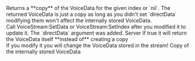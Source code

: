 <function name="GetIndex" parent="VoiceStream" type="classfunc">
	<description>
		Returns a **copy** of the VoiceData for the given index or `nil`.
		<note>
			The returned VoiceData is just a copy as long as you didn't set `directData`<br>
			modifying them won't affect the internally stored VoiceData.<br>
			Call <page>VoiceStream:SetData</page> or <page>VoiceStream:SetIndex</page> after you modified it to update it.
		</note>
		<added version="0.7"></added>
		<changed version="0.8">
			The `directData` argument was added.
		</changed>
	</description>
	<realm>Server</realm>
	<args>
		<arg name="directData" type="boolean" default="false">
			If true it will return the VoiceData itself **instead of** creating a copy<br>
			If you modify it you will change the VoiceData stored in the stream!
		</arg>
	</args>
	<rets>
		<ret name="voiceData" type="VoiceData">Copy of the internally stored VoiceData</ret>
	</rets>
</function>
